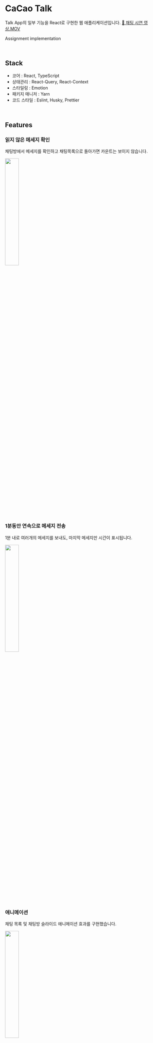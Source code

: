 # CaCao Talk

Talk App의 일부 기능을 React로 구현한 웹 애플리케이션입니다.  [🎥 채팅 시연 영상.MOV](https://kakao-style.s3.ap-northeast-2.amazonaws.com/flow-ani.mov)




<!-- <p>
<img src="https://kakao-style.s3.ap-northeast-2.amazonaws.com/list.png" width="32%" />
<img src="https://kakao-style.s3.ap-northeast-2.amazonaws.com/loading2.png" width="32%" />
<img src="https://kakao-style.s3.ap-northeast-2.amazonaws.com/image.png" width="32%"/>
</p> -->



Assignment implementation


<br />

## Stack

- 코어 : React, TypeScript
- 상태관리 : React-Query, React-Context
- 스타일링 : Emotion
- 패키지 매니저 : Yarn
- 코드 스타일 : Eslint, Husky, Prettier

<br />

## Features

### 읽지 않은 메세지 확인

채팅방에서 메세지를 확인하고 채팅목록으로 돌아가면 카운트는 보이지 않습니다.

<img src="https://kakao-style.s3.ap-northeast-2.amazonaws.com/iu.gif" width="30%" />

### 1분동안 연속으로 메세지 전송

1분 내로 여러개의 메세지를 보내도, 마지막 메세지만 시간이 표시됩니다.

<img src="https://kakao-style.s3.ap-northeast-2.amazonaws.com/1m.gif" width="30%" />

### 애니메이션

채팅 목록 및 채팅방 슬라이드 애니메이션 효과를 구현했습니다.

<img src="https://kakao-style.s3.ap-northeast-2.amazonaws.com/animation.gif" width="30%" />

### 갤러리 사진 전송

갤러리에서 사진을 선택해서 전송하면, 전송되기까지 ProgressBar 가 보여집니다.

<img src="https://kakao-style.s3.ap-northeast-2.amazonaws.com/gallery.gif" width="30%" />

<br />

## About Development

### Development Strategy

- React-Query 와 SessionStroage 를 이용하여, 가상의 서버에 요청해서 데이터를 받아오는 플로우를 구현했습니다.
- 서버에는 UTC 포맷으로 전송 시간을 저장합니다.
  클라이언트에서는 로컬 시간으로, 원하는 형식에 맞게 포맷팅하는 유틸 함수를 작성했습니다.
- 범용 컴포넌트와 도메인성격이 강한 컴포넌트를 위계에 맞게 분리했습니다.
- 메세지를 전송한 유저를 구분하기 위해, 유저 데이터를 생성하고 서버로부터 받아오는 로직을 추가했습니다.
- ErrorBoundary 를 구현해서, 에러 발생시 애플리케이션을 초기화할 수 있도록 구현했습니다.


### React Context 를 이용한 갤러리 토글

애플리케이션 전역으로 관리해야 할 상태가 많이 없어서, 갤러리를 핸들링하는 데에 Context만을 이용하는 것으로 충분했습니다. 채팅방헤더의 사진 업로드 버튼을 클릭했을 때, 갤러리를 보여줄 수 있는 플래그와 토글할 수 있는 핸들러만 Context 에서 관리했습니다.


### React-Query 와 SessionStorage 를 이용한 서버 데이터 핸들링 전략.

서버의 데이터를 가져와서 클라이언트에서 관리하는 것에 대한 전략을 고민한 끝에, React-Query 와 SessionStorage 를 사용했습니다. Mock Data 를 서버의 DB로 간주하고, 서버의 데이터를 클라이언트에서 캐싱하는 역할로 SessionStorage를 사용했습니다. 데이터를 가져오는 queryFn 을 호출하게 되면, SessionStorage 에 캐싱된 데이터를 반환합니다. 만약 세션에 데이터가 없을 경우에는 서버 역할을 하는 Mock Data 를 가져와서 저장하고 반환합니다. 서버로 요청을 보내는 로직을 완전히 분리해서, 추후 실제 API 를 요청하는 로직으로 대체할 수 있도록 확장성을 고려해서 작업했습니다.

<br />

## Specification Details

**`필수 요구사항`**

- 채팅목록
  - 각 채팅목록에는 최근 전송한 메세지, 읽지 않은 메세지 개수, 마지막 메세지 전송 시간을 표시해 주세요.

- 채팅방
  - 메세지 전송 시간은 hh:mm 포맷으로 보여주세요.
  - 한 사람이 1분 동안 메세지를 연속해서 보낸다면, 마지막 메세지만 전송 시간을 표시해 주세요.
  - 날짜가 바뀌면 날짜 구분선을 표시해 주세요.
  - 사진 전송 기능을 구현해 주세요.

**`추가 명세 정의`**

요구 사항에 정의되어 있지 않은 부분은, 사용 조건을 가정하여 명세를 정의하고 개발했습니다.

### 채팅 목록 (ChatRoomList)

- 채팅 목록은 최근 전송 시간순으로 정렬됩니다.
- 메세지 전송 시간에 따른 표시 방법
  |전송 날짜(당일 기준)|표시 방법|예시|
  |:---|:---|:---|
  |당일|시간대를 구분할 수 있도록, `오전`/`오후` 문구를 추가합니다.|오후 06:30|
  |하루 전|`어제`|어제|
  |7일이 지나기 전|해당 `요일`로 표시합니다.|일요일|
  |7일이 지난 이후|`-월 -일`로 표시합니다.|2월 13일|
  |이전 연도|`연도.월.일` 로 표시합니다.|2021.2.13|
- 메세지 타입에 따른 마지막 메세지 문구 표시 방법
  |타입|표시 방법|예시|
  |:---|:---|:---|
  |Text|실제 메세지 문구 표시. 단, 긴 문장 뒤엔 `...` 말줄입 기호로 표시됩니다.|휴가에서 언제 돌아오시는지요. 돌아오시면...|
  |Image|`사진을 보냈습니다.` 로 표시됩니다.|사진을 보냈습니다.|
- 채팅 목록 화면 진입시, 좌측에서 우측으로 슬라이드되는 애니메이션.
  - 채팅방 목록 아이템의 프로필 사진.
  - 채팅방 목록 아이템 정보.

### 채팅방 (ChatRoom)

- 스크롤 핸들링
  - 챗 개수가 화면 높이 이상으로 많아질 경우, 스크롤이 활성화됩니다.
  - 채팅방에 진입시 스크롤을 최하단으로 이동시키어, 사용자는 최근 메세지를 최하단에서 볼 수 있어야 합니다.
  - 갤러리가 보일 때, 채팅 영역은 스크롤할 수 있어야 합니다.
  - 갤러리 사진 전송을 시작하면, 스크롤이 최하단으로 이동됩니다. 사용자는 전송중인 사진 전체를 볼 수 있어야 합니다.
- 갤러리 사진 전송
  - 사진 업로드 버튼을 누르면, 상단에 갤러리가 열립니다.
  - 사진이 전송되는 상태를 Progressbar 로 확인할 수 있습니다. 사진 전송에 소요되는 시간은 약 3초입니다.
  - 전송이 완료되면 갤러리에서 사라지지만, 갤러리를 다시 열면 원래의 사진이 모두 보입니다.
- 애니메이션
  - 헤더의 사진 업로드 버튼 클릭시, 사진 갤러리가 아래로 슬라이드되는 애니메이션을 구현했습니다.
  - 채팅방 화면 진입시, 상대방과 본인의 메세지가 우측에서 좌측으로 슬라이드 되는 애니메이션을 구현했습니다.
- 읽지 않은 메세지 카운트가 있는 채팅방에 들어갔다가 채팅목록으로 돌아가면, 카운트가 보이지 않아야 합니다.
- 날짜가 바뀌더라도, 메세지 전송시간은 `hh:mm` 으로 표시되며, 시간대를 구분할 수 있도록, `오전`/`오후` 문구가 보여야 합니다.
- 채팅방에 진입시 메세지 폼에 자동으로 포커싱 되어 있습니다.
- 메세지의 가로폭은 일정 사이즈 이상 커질 수 없습니다.
- 메세지 폼에 값을 입력하지 않으면, 메세지 전송 버튼이 비활성화됩니다.

### 공통 명세

- 채팅방의 최대 인원은 본인을 포함해서 2명입니다.
- 화면에 컨텐츠가 많을 경우 스크롤 기능이 활성화 됩니다.
- 화면에 커서를 호버할 때만, 스크롤바가 나타납니다.

<br />

## Installation

### 실행 환경

- nodejs 14
- iOS 13.0
- android 10

### 실행 방법

- .env 환경변수 파일을 만들고, 다음 환경변수를 입력해 주세요.

  ```ts
  REACT_APP_HOST_URL = "http://localhost:3000";
  ```

- 프로젝트 내부에서 패키지를 설치합니다.

  ```ts
  $ yarn
  ```

- 로컬 환경에서 서버를 실행합니다.

  🔗 URL : [http://localhost:3000](http://localhost:3000)

  ```ts
  $ yarn start
  ```

<br />
